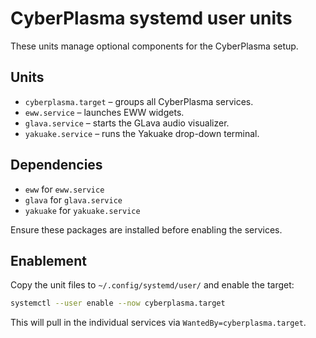 # CyberPlasma systemd user units

These units manage optional components for the CyberPlasma setup.

## Units
- `cyberplasma.target` – groups all CyberPlasma services.
- `eww.service` – launches EWW widgets.
- `glava.service` – starts the GLava audio visualizer.
- `yakuake.service` – runs the Yakuake drop-down terminal.

## Dependencies
- `eww` for `eww.service`
- `glava` for `glava.service`
- `yakuake` for `yakuake.service`

Ensure these packages are installed before enabling the services.

## Enablement
Copy the unit files to `~/.config/systemd/user/` and enable the target:

```bash
systemctl --user enable --now cyberplasma.target
```

This will pull in the individual services via `WantedBy=cyberplasma.target`.

